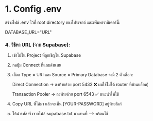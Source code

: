 # 1. Config .env

สร้างไฟล์ .env ไว้ที่ root directory ของโปรเจกต์ และเพิ่มพารามิเตอร์นี้:

DATABASE_URL="URL"

### 4. วิธีหา URL (จาก Supabase):

1. เข้าไปใน Project ที่ถูกเชิญใน Supabase

2. กดปุ่ม Connect ที่แถบด้านบน

3. เลือก Type = URI และ Source = Primary Database จะมี 2 ตัวเลือก:

    Direct Connection → ลงท้ายด้วย port 5432 ❌ ผมใช้ไม่ได้ router ที่บ้านบล็อค)

    Transaction Pooler → ลงท้ายด้วย port 6543 ✅ แนะนำให้ใช้

4. Copy URL ที่ได้มา แล้วจะเห็น [YOUR-PASSWORD] อยู่ท้ายลิงก์

5. ให้นำรหัสจริงจากไฟล์ supabase.txt มาแทนที่ --> พร้อมใช้
